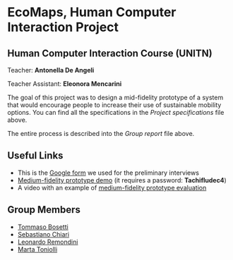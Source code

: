 # EcoMaps, Human Computer Interaction Project
## Human Computer Interaction Course (UNITN)

Teacher: **Antonella De Angeli**

Teacher Assistant: **Eleonora Mencarini**

The goal of this project was to design a mid-fidelity prototype of a system that would encourage people to increase their use of sustainable mobility options. You can find all the specifications in the *Project specifications* file above.

The entire process is described into the *Group report* file above.

## Useful Links
* This is the [Google form](https://goo.gl/forms/9inSOlx2zqdHkKBq2) we used for the preliminary interviews
* [Medium-fidelity prototype demo](https://xd.adobe.com/view/10c2fd1b-a8c1-4538-7805-3cbf0bbc4e0d-66f3/?fullscreen) (it requires a password: **Tachifludec4**)
* A video with an example of [medium-fidelity prototype evaluation](https://youtu.be/TzDjT3nVOi0)

## Group Members
* [Tommaso Bosetti](https://github.com/tommasobosetti)
* [Sebastiano Chiari](https://github.com/sebastianochiari)
* [Leonardo Remondini](https://github.com/leonardoremondini)
* [Marta Toniolli](https://github.com/toniollimarta)